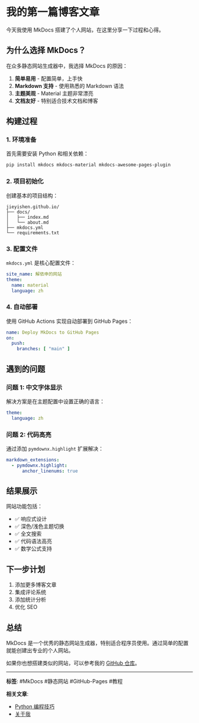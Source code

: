 # 我的第一篇博客文章

今天我使用 MkDocs 搭建了个人网站，在这里分享一下过程和心得。

## 为什么选择 MkDocs？

在众多静态网站生成器中，我选择 MkDocs 的原因：

1. **简单易用** - 配置简单，上手快
2. **Markdown 支持** - 使用熟悉的 Markdown 语法
3. **主题美观** - Material 主题非常漂亮
4. **文档友好** - 特别适合技术文档和博客

## 构建过程

### 1. 环境准备

首先需要安装 Python 和相关依赖：

```bash
pip install mkdocs mkdocs-material mkdocs-awesome-pages-plugin
```

### 2. 项目初始化

创建基本的项目结构：

```
jieyishen.github.io/
├── docs/
│   ├── index.md
│   └── about.md
├── mkdocs.yml
└── requirements.txt
```

### 3. 配置文件

`mkdocs.yml` 是核心配置文件：

```yaml
site_name: 解依申的网站
theme:
  name: material
  language: zh
```

### 4. 自动部署

使用 GitHub Actions 实现自动部署到 GitHub Pages：

```yaml
name: Deploy MkDocs to GitHub Pages
on:
  push:
    branches: [ "main" ]
```

## 遇到的问题

### 问题 1: 中文字体显示

解决方案是在主题配置中设置正确的语言：

```yaml
theme:
  language: zh
```

### 问题 2: 代码高亮

通过添加 `pymdownx.highlight` 扩展解决：

```yaml
markdown_extensions:
  - pymdownx.highlight:
      anchor_linenums: true
```

## 结果展示

网站功能包括：

- ✅ 响应式设计
- ✅ 深色/浅色主题切换
- ✅ 全文搜索
- ✅ 代码语法高亮
- ✅ 数学公式支持

## 下一步计划

1. 添加更多博客文章
2. 集成评论系统
3. 添加统计分析
4. 优化 SEO

## 总结

MkDocs 是一个优秀的静态网站生成器，特别适合程序员使用。通过简单的配置就能创建出专业的个人网站。

如果你也想搭建类似的网站，可以参考我的 [GitHub 仓库](https://github.com/jieyishen/jieyishen.github.io)。

---

**标签**: #MkDocs #静态网站 #GitHub-Pages #教程

**相关文章**:
- [Python 编程技巧](python-tips.md)
- [关于我](../about.md)